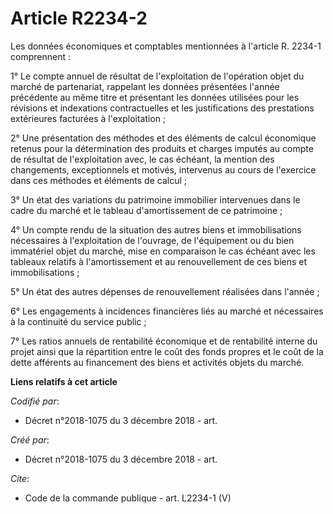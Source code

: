 # Article R2234-2

Les données économiques et comptables mentionnées à l'article R. 2234-1 comprennent : 

1° Le compte annuel de résultat de l'exploitation de l'opération objet du marché de partenariat, rappelant les données
présentées l'année précédente au même titre et présentant les données utilisées pour les révisions et indexations
contractuelles et les justifications des prestations extérieures facturées à l'exploitation ; 

2° Une présentation des méthodes et des éléments de calcul économique retenus pour la détermination des produits et charges
imputés au compte de résultat de l'exploitation avec, le cas échéant, la mention des changements, exceptionnels et motivés,
intervenus au cours de l'exercice dans ces méthodes et éléments de calcul ; 

3° Un état des variations du patrimoine immobilier intervenues dans le cadre du marché et le tableau d'amortissement de ce
patrimoine ; 

4° Un compte rendu de la situation des autres biens et immobilisations nécessaires à l'exploitation de l'ouvrage, de
l'équipement ou du bien immatériel objet du marché, mise en comparaison le cas échéant avec les tableaux relatifs à
l'amortissement et au renouvellement de ces biens et immobilisations ; 

5° Un état des autres dépenses de renouvellement réalisées dans l'année ; 

6° Les engagements à incidences financières liés au marché et nécessaires à la continuité du service public ; 

7° Les ratios annuels de rentabilité économique et de rentabilité interne du projet ainsi que la répartition entre le coût
des fonds propres et le coût de la dette afférents au financement des biens et activités objets du marché.

**Liens relatifs à cet article**

_Codifié par_:

  - Décret n°2018-1075 du 3 décembre 2018 - art.

_Créé par_:

  - Décret n°2018-1075 du 3 décembre 2018 - art.

_Cite_:

  - Code de la commande publique - art. L2234-1 (V)
